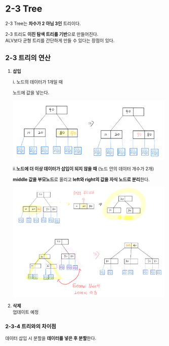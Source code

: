 # 2-3 Tree
2-3 Tree는 **차수가 2 아님 3인** 트리이다.

2-3 트리도 **이진 탐색 트리를 기반**으로 만들어진다.  
ALV보다 균형 트리를 간단하게 만들 수 있다는 장점이 있다.

## 2-3 트리의 연산
1. **삽입**  

    i. 노드의 데이터가 1개일 때   

    노드에 값을 넣는다.

    ![insert1](./image/2-3Tree.png)

    ii.**노드에 더 이상 데이터가 삽입이 되지 않을 때** (노드 안의 데이터 개수가 2개)
    
    **middle 값을 부모노드**로 올리고 **left와 right의 값을 자식 노드로 분리**한다.

     ![insert2](./image/2-3TreeInsert.png)

2. **삭제**   
    업데이트 예정


### 2-3-4 트리와의 차이점
데이터 삽입 시 분할을 **데이터를 넣은 후 분할**한다.